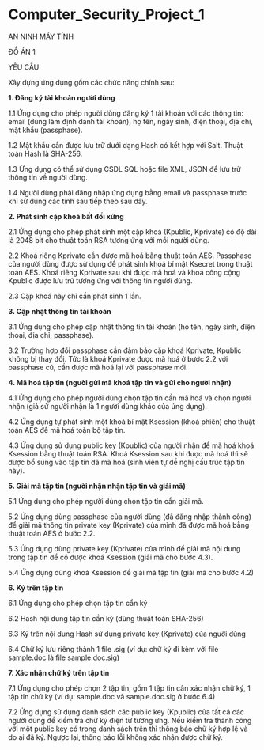 # Computer_Security_Project_1

AN NINH MÁY TÍNH

ĐỒ ÁN 1

YÊU CẦU 

Xây dựng ứng dụng gồm các chức năng chính sau: 

**1. Đăng ký tài khoản người dùng**

1.1 Ứng dụng cho phép người dùng đăng ký 1 tài khoản với các thông tin: email (dùng làm 
định danh tài khoản), họ tên, ngày sinh, điện thoại, địa chỉ, mật khẩu (passphase). 

1.2 Mật khẩu cần được lưu trữ dưới dạng Hash có kết hợp với Salt. Thuật toán Hash là SHA-256.

1.3 Ứng dụng có thể sử dụng CSDL SQL hoặc file XML, JSON để lưu trữ thông tin về người 
dùng.

1.4 Người dùng phải đăng nhập ứng dụng bằng email và passphase trước khi sử dụng các tính 
sau tiếp theo sau đây.

**2. Phát sinh cặp khoá bất đối xứng**

2.1 Ứng dụng cho phép phát sinh một cặp khoá (Kpublic, Kprivate) có độ dài là 2048 bit cho 
thuật toán RSA tương ứng với mỗi người dùng. 

2.2 Khoá riêng Kprivate cần được mã hoá bằng thuật toán AES. Passphase của người dùng 
được sử dụng để phát sinh khoá bí mật Ksecret trong thuật toán AES. Khoá riêng Kprivate
sau khi được mã hoá và khoá công cộng Kpublic được lưu trữ tương ứng với thông tin 
người dùng.

2.3 Cặp khoá này chỉ cần phát sinh 1 lần.

**3. Cập nhật thông tin tài khoản**

3.1 Ứng dụng cho phép cập nhật thông tin tài khoản (họ tên, ngày sinh, điện thoại, địa chỉ, 
passphase). 

3.2 Trường hợp đổi passphase cần đảm bảo cặp khoá Kprivate, Kpublic không bị thay đổi. Tức 
là khoá Kprivate được mã hoá ở bước 2.2 với passphase cũ, cần được mã hoá lại với 
passphase mới.

**4. Mã hoá tập tin (người gửi mã khoá tập tin và gửi cho người nhận)**

4.1 Ứng dụng cho phép người dùng chọn tập tin cần mã hoá và chọn người nhận (giả sử người 
nhận là 1 người dùng khác của ứng dụng). 

4.2 Ứng dụng tự phát sinh một khoá bí mật Ksession (khoá phiên) cho thuật toán AES để mã 
hoá toàn bộ tập tin. 

4.3 Ứng dụng sử dụng public key (Kpublic) của người nhận để mã hoá khoá Ksession bằng 
thuật toán RSA. Khoá Ksession sau khi được mã hoá thì sẽ được bổ sung vào tập tin đã mã 
hoá (sinh viên tự đề nghị cấu trúc tập tin này). 

**5. Giải mã tập tin (người nhận nhận tập tin và giải mã)**

5.1 Ứng dụng cho phép người dùng chọn tập tin cần giải mã. 

5.2 Ứng dụng dùng passphase của người dùng (đã đăng nhập thành công) để giải mã thông tin 
private key (Kprivate) của mình đã được mã hoá bằng thuật toán AES ở bước 2.2. 

5.3 Ứng dụng dùng private key (Kprivate) của mình để giải mã nội dung trong tập tin để có 
được khoá Ksession (giải mã cho bước 4.3).

5.4 Ứng dụng dùng khoá Ksession để giải mã tập tin (giải mã cho bước 4.2)

**6. Ký trên tập tin**

6.1 Ứng dụng cho phép chọn tập tin cần ký

6.2 Hash nội dung tập tin cần ký (dùng thuật toán SHA-256)

6.3 Ký trên nội dung Hash sử dụng private key (Kprivate) của người dùng

6.4 Chữ ký lưu riêng thành 1 file .sig (ví dụ: chữ ký đi kèm với file sample.doc là file 
sample.doc.sig)

**7. Xác nhận chữ ký trên tập tin**

7.1 Ứng dụng cho phép chọn 2 tập tin, gồm 1 tập tin cần xác nhận chữ ký, 1 tập tin chữ ký (ví 
dụ: sample.doc và sample.doc.sig ở bước 6.4)

7.2 Ứng dụng sử dụng danh sách các public key (Kpublic) của tất cả các người dùng để kiểm 
tra chữ ký điện tử tương ứng. Nếu kiểm tra thành công với một public key có trong danh 
sách trên thì thông báo chữ ký hợp lệ và do ai đã ký. Ngược lại, thông báo lỗi không xác 
nhận được chữ ký.
